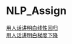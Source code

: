 # NLP_Assign

[用人话讲明白线性回归](https://zhuanlan.zhihu.com/p/72513104) <br>
[用人话讲明白梯度下降](https://zhuanlan.zhihu.com/p/137713040)

